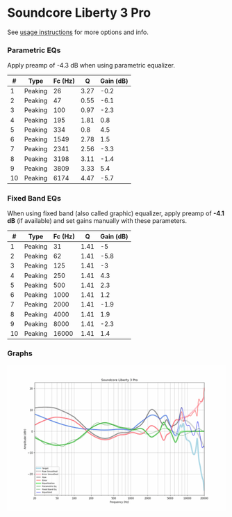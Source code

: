 # Soundcore Liberty 3 Pro
See [usage instructions](https://github.com/jaakkopasanen/AutoEq#usage) for more options and info.

### Parametric EQs
Apply preamp of -4.3 dB when using parametric equalizer.

|   # | Type    |   Fc (Hz) |    Q |   Gain (dB) |
|-----|---------|-----------|------|-------------|
|   1 | Peaking |        26 | 3.27 |        -0.2 |
|   2 | Peaking |        47 | 0.55 |        -6.1 |
|   3 | Peaking |       100 | 0.97 |        -2.3 |
|   4 | Peaking |       195 | 1.81 |         0.8 |
|   5 | Peaking |       334 | 0.8  |         4.5 |
|   6 | Peaking |      1549 | 2.78 |         1.5 |
|   7 | Peaking |      2341 | 2.56 |        -3.3 |
|   8 | Peaking |      3198 | 3.11 |        -1.4 |
|   9 | Peaking |      3809 | 3.33 |         5.4 |
|  10 | Peaking |      6174 | 4.47 |        -5.7 |

### Fixed Band EQs
When using fixed band (also called graphic) equalizer, apply preamp of **-4.1 dB** (if available) and set gains manually with these parameters.

|   # | Type    |   Fc (Hz) |    Q |   Gain (dB) |
|-----|---------|-----------|------|-------------|
|   1 | Peaking |        31 | 1.41 |        -5   |
|   2 | Peaking |        62 | 1.41 |        -5.8 |
|   3 | Peaking |       125 | 1.41 |        -3   |
|   4 | Peaking |       250 | 1.41 |         4.3 |
|   5 | Peaking |       500 | 1.41 |         2.3 |
|   6 | Peaking |      1000 | 1.41 |         1.2 |
|   7 | Peaking |      2000 | 1.41 |        -1.9 |
|   8 | Peaking |      4000 | 1.41 |         1.9 |
|   9 | Peaking |      8000 | 1.41 |        -2.3 |
|  10 | Peaking |     16000 | 1.41 |         1.4 |

### Graphs
![](./Soundcore%20Liberty%203%20Pro.png)
